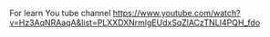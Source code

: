 For learn You tube channel
https://www.youtube.com/watch?v=Hz3AqNRAaqA&list=PLXXDXNrmlgEUdxSqZlACzTNLI4PQH_fdo
